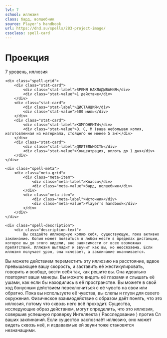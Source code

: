 ```yaml
---
lvl: 7
school: иллюзия
class: бард, волшебник
source: Player's handbook
url: https://dnd.su/spells/283-project-image/
cssclass: spell-card
---
```


<div class="spell-container">
    <div class="spell-header">
        <h1 class="spell-name">Проекция</h1>
        <div class="spell-level">7 уровень, иллюзия</div>
    </div>
    
    <div class="spell-grid">
        <div class="stat-card">
            <div class="stat-label">ВРЕМЯ НАКЛАДЫВАНИЯ</div>
            <div class="stat-value">1 действие</div>
        </div>
        <div class="stat-card">
            <div class="stat-label">ДИСТАНЦИЯ</div>
            <div class="stat-value">500 миль</div>
        </div>
        <div class="stat-card">
            <div class="stat-label">КОМПОНЕНТЫ</div>
            <div class="stat-value">В, С, М (ваша небольшая копия, изготовленная из материала, стоящего не менее 5 зм)</div>
        </div>
        <div class="stat-card">
            <div class="stat-label">ДЛИТЕЛЬНОСТЬ</div>
            <div class="stat-value">Концентрация, вплоть до 1 дня</div>
        </div>
    </div>
    
    <div class="spell-meta">
        <div class="meta-grid">
            <div class="meta-item">
                <div class="meta-label">Классы</div>
                <div class="meta-value">бард, волшебник</div>
            </div>
            <div class="meta-item">
                <div class="meta-label">Источник</div>
                <div class="meta-value">Player's handbook</div>
            </div>
        </div>
    </div>
    
    <div class="spell-description">
        <div class="description-text">
            Вы создаёте иллюзорную копию себя, существующую, пока активно заклинание. Копия может появиться в любом месте в пределах дистанции, которое вы до этого видели, вне зависимости от всех возможных препятствий. Иллюзия выглядит и звучит как вы, но неосязаема. Если иллюзия получает урон, она исчезает, а заклинание оканчивается.
Вы можете действием переместить эту иллюзию на расстояние, вдвое превышающее вашу скорость, и заставить её жестикулировать, говорить и вообще, вести себя так, как решите вы. Она идеально повторяет ваши манеры.
Вы можете видеть её глазами и слышать её ушами, как если бы находились в её пространстве. Вы можете в свой ход бонусным действием переключиться с её чувств на свои или обратно. Пока вы используете её чувства, вы слепы и глухи для своего окружения.
Физическое взаимодействие с образом даёт понять, что это иллюзия, потому что сквозь него всё проходит. Существа, исследующие образ действием, могут определить, что это иллюзия, совершив успешную проверку Интеллекта ( Расследование ) против Сл ваших заклинаний. Если существо распознаёт иллюзию, оно может видеть сквозь неё, и издаваемые ей звуки тоже становятся незначащими.
        </div>
    </div>
</div>